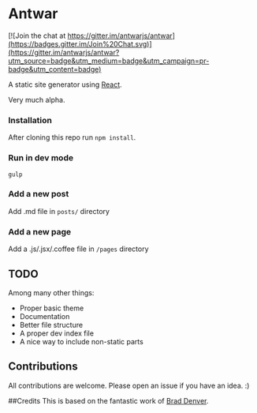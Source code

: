 # Antwar

[![Join the chat at https://gitter.im/antwarjs/antwar](https://badges.gitter.im/Join%20Chat.svg)](https://gitter.im/antwarjs/antwar?utm_source=badge&utm_medium=badge&utm_campaign=pr-badge&utm_content=badge)

A static site generator using [React](https://github.com/facebook/react).

Very much alpha.

### Installation
After cloning this repo run `npm install`.

### Run in dev mode
`gulp`

### Add a new post
Add .md file in `posts/` directory

### Add a new page
Add a .js/.jsx/.coffee file in `/pages` directory

## TODO

Among many other things:

- Proper basic theme
- Documentation
- Better file structure
- A proper dev index file
- A nice way to include non-static parts

## Contributions
All contributions are welcome. Please open an issue if you have an idea. :)

##Credits
This is based on the fantastic work of [Brad Denver](https://github.com/BradDenver/react-static-site).
